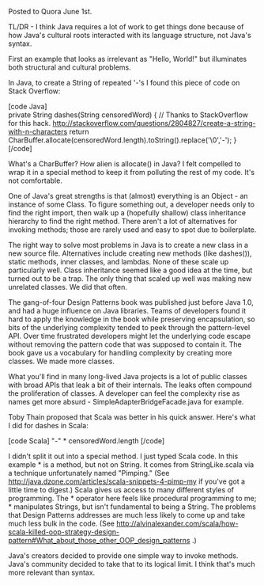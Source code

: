 Posted to Quora June 1st.

TL/DR - I think Java requires a lot of work to get things done because of how Java's cultural roots interacted with its language structure, not Java's syntax.
 
First an example that looks as irrelevant as "Hello, World!" but illuminates both structural and cultural problems.
  
In Java, to create a String of repeated '-'s I found this piece of code on Stack Overflow:
  
[code Java]  
    private String dashes(String censoredWord) {
        // Thanks to StackOverflow for this hack. http://stackoverflow.com/questions/2804827/create-a-string-with-n-characters
        return CharBuffer.allocate(censoredWord.length).toString().replace('\0','-');
    }
[/code]
  
What's a CharBuffer? How alien is allocate() in Java? I felt compelled to wrap it in a special method to keep it from polluting the rest of my code. It's not comfortable. 

One of Java's great strengths is that (almost) everything is an Object - an instance of some Class. To figure something out, a developer needs only to find the right import, then walk up a (hopefully shallow) class inheritance hierarchy to find the right method. There aren't a lot of alternatives for invoking methods; those are rarely used and easy to spot due to boilerplate.  
 
The right way to solve most problems in Java is to create a new class in a new source file. Alternatives include creating new methods (like dashes()), static methods, inner classes, and lambdas. None of these scale up particularly well. Class inheritance seemed like a good idea at the time, but turned out to be a trap. The only thing that scaled up well was making new unrelated classes. We did that often. 

The gang-of-four Design Patterns book was published just before Java 1.0, and had a huge influence on Java libraries. Teams of developers found it hard to apply the knowledge in the book while preserving encapsulation, so bits of the underlying complexity tended to peek through the pattern-level API. Over time frustrated developers might let the underlying code escape without removing the pattern code that was supposed to contain it. The book gave us a vocabulary for handling complexity by creating more classes. We made more classes. 

What you'll find in many long-lived Java projects is a lot of public classes with broad APIs that leak a bit of their internals. The leaks often compound the proliferation of classes. A developer can feel the complexity rise as names get more absurd - SimpleAdapterBridgeFacade.java for example.

Toby Thain proposed that Scala was better in his quick answer. Here's what I did for dashes in Scala:

[code Scala]
    "-" * censoredWord.length
[/code]

I didn't split it out into a special method. I just typed Scala code. In this example * is a method, but not on String. It comes from StringLike.scala via a technique unfortunately named "Pimping." (See http://java.dzone.com/articles/scala-snippets-4-pimp-my if you've got a little time to digest.) Scala gives us access to many different styles of programming. The * operator here feels like procedural programming to me; * manipulates Strings, but isn't fundamental to being a String. The problems that Design Patterns addresses are much less likely to come up and take much less bulk in the code. (See http://alvinalexander.com/scala/how-scala-killed-oop-strategy-design-pattern#What_about_those_other_OOP_design_patterns .)

Java's creators decided to provide one simple way to invoke methods. Java's community decided to take that to its logical limit. I think that's much more relevant than syntax.  